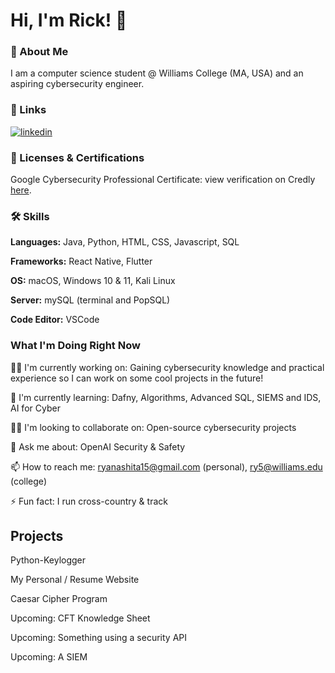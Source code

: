 # Hi, I'm Rick! 👋 


### 🚀 About Me
I am a computer science student @ Williams College (MA, USA) and an aspiring cybersecurity engineer. 

### 🔗 Links
[![linkedin](https://img.shields.io/badge/linkedin-0A66C2?style=for-the-badge&logo=linkedin&logoColor=white)](https://www.linkedin.com/in/ryunosuke-rick-yanashita/)

### 🎯 Licenses & Certifications
Google Cybersecurity Professional Certificate: view verification on Credly [here](https://www.credly.com/badges/931329fe-14a8-4bff-9282-b9dfacfe50e3/linked_in_profile).

### 🛠 Skills

**Languages:** Java, Python, HTML, CSS, Javascript, SQL

**Frameworks:** React Native, Flutter

**OS:** macOS, Windows 10 & 11, Kali Linux 

**Server:** mySQL (terminal and PopSQL)

**Code Editor:** VSCode


### What I'm Doing Right Now
👩‍💻 I'm currently working on: Gaining cybersecurity knowledge and practical experience so I can work on some cool projects in the future!

🧠 I'm currently learning: Dafny, Algorithms, Advanced SQL, SIEMS and IDS, AI for Cyber

👯‍♀️ I'm looking to collaborate on: Open-source cybersecurity projects

💬 Ask me about: OpenAI Security & Safety

📫 How to reach me: ryanashita15@gmail.com (personal), ry5@williams.edu (college)

⚡️ Fun fact: I run cross-country & track


## Projects

Python-Keylogger

My Personal / Resume Website

Caesar Cipher Program

Upcoming: CFT Knowledge Sheet

Upcoming: Something using a security API

Upcoming: A SIEM 
